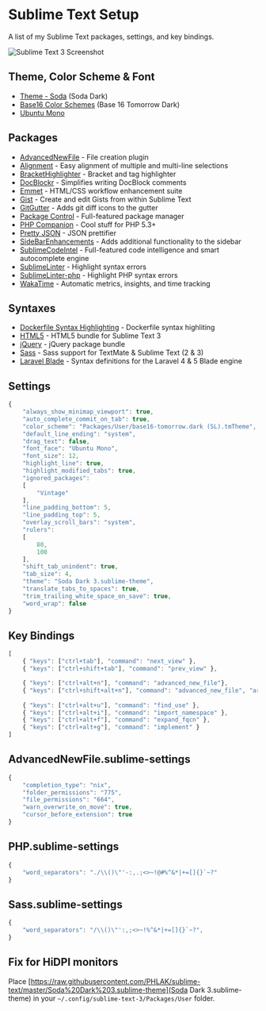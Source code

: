 Sublime Text Setup
==================

A list of my Sublime Text packages, settings, and key bindings.

![Sublime Text 3 Screenshot](https://raw.github.com/PHLAK/sublime-text/master/screenshot.png)


Theme, Color Scheme & Font
--------------------------

  * [Theme - Soda](https://github.com/buymeasoda/soda-theme/) (Soda Dark)
  * [Base16 Color Schemes](https://github.com/chriskempson/base16-textmate) (Base 16 Tomorrow Dark)
  * [Ubuntu Mono](http://font.ubuntu.com/)


Packages
--------

  * [AdvancedNewFile](https://github.com/skuroda/Sublime-AdvancedNewFile) - File creation plugin
  * [Alignment](https://github.com/wbond/sublime_alignment) - Easy alignment of multiple and multi-line selections
  * [BracketHighlighter](https://github.com/facelessuser/BracketHighlighter) - Bracket and tag highlighter
  * [DocBlockr](https://github.com/spadgos/sublime-jsdocs) - Simplifies writing DocBlock comments
  * [Emmet](https://github.com/sergeche/emmet-sublime) - HTML/CSS workflow enhancement suite
  * [Gist](https://github.com/condemil/Gist) - Create and edit Gists from within Sublime Text
  * [GitGutter](https://github.com/jisaacks/GitGutter) - Adds git diff icons to the gutter
  * [Package Control](https://github.com/wbond/sublime_package_control) - Full-featured package manager
  * [PHP Companion](https://github.com/erichard/SublimePHPCompanion) - Cool stuff for PHP 5.3+
  * [Pretty JSON](https://github.com/dzhibas/SublimePrettyJson) - JSON prettifier
  * [SideBarEnhancements](https://github.com/titoBouzout/SideBarEnhancements) - Adds additional functionality to the sidebar
  * [SublimeCodeIntel](https://github.com/Kronuz/SublimeCodeIntel) - Full-featured code intelligence and smart autocomplete engine
  * [SublimeLinter](https://github.com/SublimeLinter/SublimeLinter) - Highlight syntax errors
  * [SublimeLinter-php](https://github.com/SublimeLinter/SublimeLinter-php) - Highlight PHP syntax errors
  * [WakaTime](https://github.com/wakatime/sublime-wakatime) - Automatic metrics, insights, and time tracking


Syntaxes
--------

  * [Dockerfile Syntax Highlighting](https://github.com/asbjornenge/Dockerfile.tmLanguage) - Dockerfile syntax highliting
  * [HTML5](https://github.com/mrmartineau/HTML5) - HTML5 bundle for Sublime Text 3
  * [jQuery](https://github.com/SublimeText/jQuery) - jQuery package bundle
  * [Sass](https://github.com/nathos/sass-textmate-bundle) - Sass support for TextMate & Sublime Text (2 & 3)
  * [Laravel Blade](https://github.com/Medalink/laravel-blade) - Syntax definitions for the Laravel 4 & 5 Blade engine


Settings
--------
```js
{
    "always_show_minimap_viewport": true,
    "auto_complete_commit_on_tab": true,
    "color_scheme": "Packages/User/base16-tomorrow.dark (SL).tmTheme",
    "default_line_ending": "system",
    "drag_text": false,
    "font_face": "Ubuntu Mono",
    "font_size": 12,
    "highlight_line": true,
    "highlight_modified_tabs": true,
    "ignored_packages":
    [
        "Vintage"
    ],
    "line_padding_bottom": 5,
    "line_padding_top": 5,
    "overlay_scroll_bars": "system",
    "rulers":
    [
        80,
        100
    ],
    "shift_tab_unindent": true,
    "tab_size": 4,
    "theme": "Soda Dark 3.sublime-theme",
    "translate_tabs_to_spaces": true,
    "trim_trailing_white_space_on_save": true,
    "word_wrap": false
}
```


Key Bindings
------------
```js
[
    { "keys": ["ctrl+tab"], "command": "next_view" },
    { "keys": ["ctrl+shift+tab"], "command": "prev_view" },

    { "keys": ["ctrl+alt+n"], "command": "advanced_new_file"},
    { "keys": ["ctrl+shift+alt+n"], "command": "advanced_new_file", "args": {"is_python": true}},
    
    { "keys": ["ctrl+alt+u"], "command": "find_use" },
    { "keys": ["ctrl+alt+i"], "command": "import_namespace" },
    { "keys": ["ctrl+alt+f"], "command": "expand_fqcn" },
    { "keys": ["ctrl+alt+g"], "command": "implement" }
]
```

AdvancedNewFile.sublime-settings
--------------------------------
```js
{
    "completion_type": "nix",
    "folder_permissions": "775",
    "file_permissions": "664",
    "warn_overwrite_on_move": true,
    "cursor_before_extension": true
}
```


PHP.sublime-settings
--------------------
```js
{
    "word_separators": "./\\()\"'-:,.;<>~!@#%^&*|+=[]{}`~?"
}
```

Sass.sublime-settings
---------------------
```js
{
    "word_separators": "/\\()\"':,;<>~!%^&*|+=[]{}`~?",
}
```

Fix for HiDPI monitors
----------------------

Place [https://raw.githubusercontent.com/PHLAK/sublime-text/master/Soda%20Dark%203.sublime-theme](Soda Dark 3.sublime-theme) in your `~/.config/sublime-text-3/Packages/User` folder.
